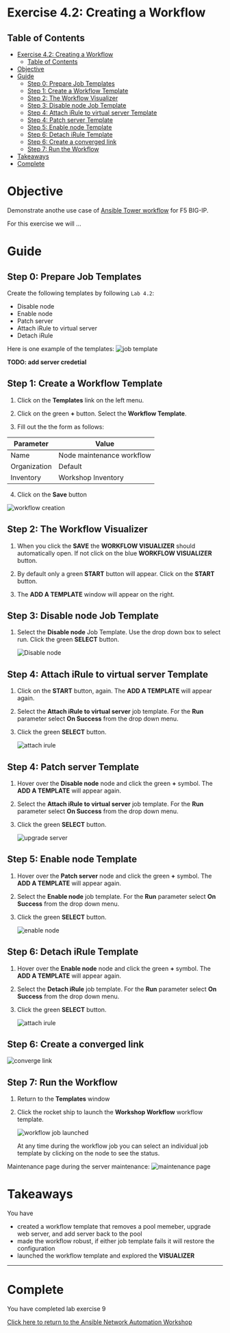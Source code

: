 # Exercise 4.2: Creating a Workflow

## Table of Contents

- [Exercise 4.2: Creating a Workflow](#exercise-42-creating-a-workflow)
  - [Table of Contents](#table-of-contents)
- [Objective](#objective)
- [Guide](#guide)
  - [Step 0: Prepare Job Templates](#step-0-prepare-job-templates)
  - [Step 1: Create a Workflow Template](#step-1-create-a-workflow-template)
  - [Step 2: The Workflow Visualizer](#step-2-the-workflow-visualizer)
  - [Step 3: Disable node Job Template](#step-3-disable-node-job-template)
  - [Step 4: Attach iRule to virtual server Template](#step-4-attach-irule-to-virtual-server-template)
  - [Step 4: Patch server Template](#step-4-patch-server-template)
  - [Step 5: Enable node Template](#step-5-enable-node-template)
  - [Step 6: Detach iRule Template](#step-6-detach-irule-template)
  - [Step 6: Create a converged link](#step-6-create-a-converged-link)
  - [Step 7: Run the Workflow](#step-7-run-the-workflow)
- [Takeaways](#takeaways)
- [Complete](#complete)

# Objective

Demonstrate anothe use case of [Ansible Tower workflow](https://docs.ansible.com/ansible-tower/latest/html/userguide/workflows.html) for F5 BIG-IP. 

For this exercise we will ...

# Guide

## Step 0: Prepare Job Templates

Create the following templates by following `Lab 4.2`:
* Disable node
* Enable node
* Patch server
* Attach iRule to virtual server
* Detach iRule 

Here is one example of the templates:
![job template](images/job-template.png)

**TODO: add server credetial**

## Step 1: Create a Workflow Template

1. Click on the **Templates** link on the left menu.  

2. Click on the green **+** button. Select the **Workflow Template**.  

3. Fill out the the form as follows:

| Parameter | Value |
|---|---|
| Name  | Node maintenance workflow  |
|  Organization |  Default |
|  Inventory |  Workshop Inventory |

4. Click on the **Save** button

![workflow creation](images/workflow.png)

## Step 2: The Workflow Visualizer

1. When you click the **SAVE** the **WORKFLOW VISUALIZER** should automatically open.  If not click on the blue **WORKFLOW VISUALIZER** button.  

2. By default only a green **START** button will appear.  Click on the **START** button.  

3. The **ADD A TEMPLATE** window will appear on the right.  

## Step 3: Disable node Job Template

1.  Select the **Disable node** Job Template.  Use the drop down box to select run.  Click the green **SELECT** button.

    ![Disable node](images/disable-node.png)

## Step 4: Attach iRule to virtual server Template

1.  Click on the **START** button, again.  The **ADD A TEMPLATE** will appear again.

2. Select the **Attach iRule to virtual server** job template.  For the **Run** parameter select **On Success** from the drop down menu.  
3. Click the green **SELECT** button.

   ![attach irule](images/attach-irule.png)

## Step 4: Patch server Template

1.  Hover over the **Disable node** node and click the green **+** symbol.  The **ADD A TEMPLATE** will appear again.
2. Select the **Attach iRule to virtual server** job template.  For the **Run** parameter select **On Success** from the drop down menu.  
3. Click the green **SELECT** button.

   ![upgrade server](images/patch-server.png)

## Step 5: Enable node Template

1.  Hover over the **Patch server** node and click the green **+** symbol.  The **ADD A TEMPLATE** will appear again.

2. Select the **Enable node** job template.  For the **Run** parameter select **On Success** from the drop down menu.  
3. Click the green **SELECT** button.

   ![enable node](images/enable-node.png)

## Step 6: Detach iRule Template

1.  Hover over the **Enable node** node and click the green **+** symbol.  The **ADD A TEMPLATE** will appear again.
2. Select the **Detach iRule** job template.  For the **Run** parameter select **On Success** from the drop down menu.  
3. Click the green **SELECT** button.

   ![attach irule](images/detach-irule.png)

## Step 6: Create a converged link

![converge link](images/converge-link.png)

## Step 7: Run the Workflow

1. Return to the **Templates** window

2. Click the rocket ship to launch the **Workshop Workflow** workflow template.

   ![workflow job launched](images/running-workflow.png)

    At any time during the workflow job you can select an individual job template by clicking on the node to see the status.

Maintenance page during the server maintenance:
   ![maintenance page](images/error-page.png)


# Takeaways

You have
 - created a workflow template that removes a pool memeber, upgrade web server, and add server back to the pool
 - made the workflow robust, if either job template fails it will restore the configuration
 - launched the workflow template and explored the **VISUALIZER**

---

# Complete

You have completed lab exercise 9

[Click here to return to the Ansible Network Automation Workshop](../README.md)
